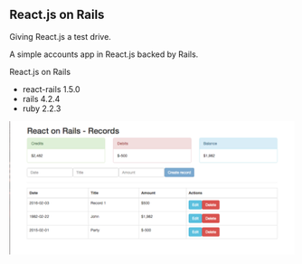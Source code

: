 ## React.js on Rails
Giving React.js a test drive.

A simple accounts app in React.js backed by Rails.

React.js on Rails
* react-rails 1.5.0
* rails 4.2.4
* ruby 2.2.3

![screenshot](public/screenshots/records-index.png "Simple accounts app in React.js backed by Rails")
